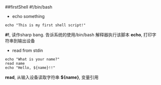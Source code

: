 ##firstShell
\#!/bin/bash
- echo something
```
echo "This is my first shell script!"
```
**#!**, 读作sharp bang. 告诉系统的使用/bin/bash 解释器执行该脚本
**echo**, 打印字符串到输出设备
- read from stdin
```
echo "What is your name?"
read name
echo "Hello, ${name}!!"
```
**read**, 从输入设备读取字符串
**${name}**, 变量引用
